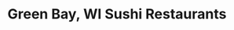 ---
layout: city
title: Green Bay, WI Sushi Restaurants
permalink: /wisconsin/green-bay/
stateAbbr: WI
stateName: Wisconsin
cityName: Green Bay
---